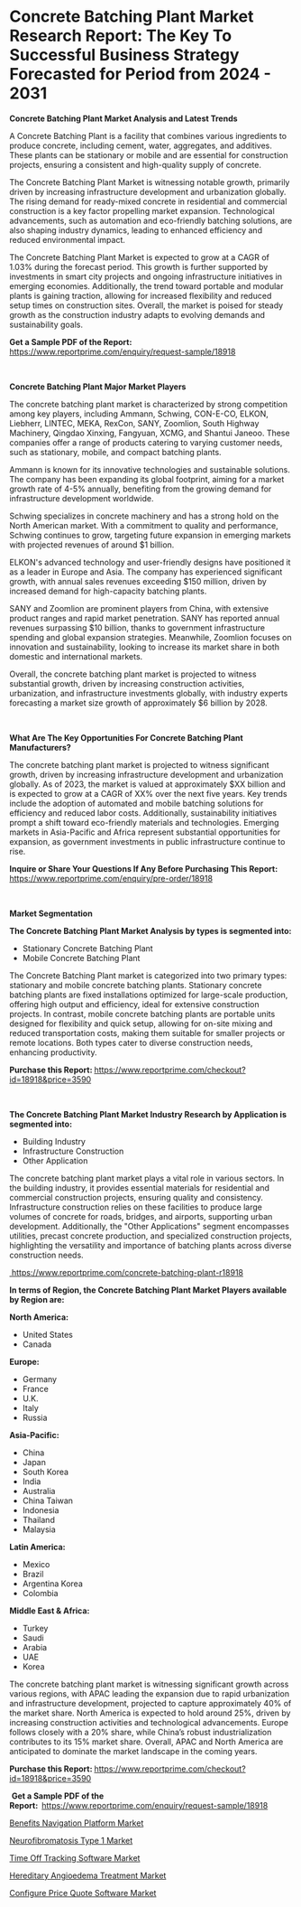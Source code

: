 <p><h1>Concrete Batching Plant Market Research Report: The Key To Successful Business Strategy Forecasted for Period from 2024 - 2031</h1></p><p><strong>Concrete Batching Plant Market Analysis and Latest Trends</strong></p>
<p><p>A Concrete Batching Plant is a facility that combines various ingredients to produce concrete, including cement, water, aggregates, and additives. These plants can be stationary or mobile and are essential for construction projects, ensuring a consistent and high-quality supply of concrete. </p><p>The Concrete Batching Plant Market is witnessing notable growth, primarily driven by increasing infrastructure development and urbanization globally. The rising demand for ready-mixed concrete in residential and commercial construction is a key factor propelling market expansion. Technological advancements, such as automation and eco-friendly batching solutions, are also shaping industry dynamics, leading to enhanced efficiency and reduced environmental impact.</p><p>The Concrete Batching Plant Market is expected to grow at a CAGR of 1.03% during the forecast period. This growth is further supported by investments in smart city projects and ongoing infrastructure initiatives in emerging economies. Additionally, the trend toward portable and modular plants is gaining traction, allowing for increased flexibility and reduced setup times on construction sites. Overall, the market is poised for steady growth as the construction industry adapts to evolving demands and sustainability goals.</p></p>
<p><strong>Get a Sample PDF of the Report:&nbsp;</strong> <a href="https://www.reportprime.com/enquiry/request-sample/18918?utm_campaign=1108&utm_medium=2&utm_source=Github&utm_content=ia&utm_term=22112024&utm_id=concrete-batching-plant">https://www.reportprime.com/enquiry/request-sample/18918</a></p>
<p>&nbsp;</p>
<p><strong>Concrete Batching Plant Major Market Players</strong></p>
<p><p>The concrete batching plant market is characterized by strong competition among key players, including Ammann, Schwing, CON-E-CO, ELKON, Liebherr, LINTEC, MEKA, RexCon, SANY, Zoomlion, South Highway Machinery, Qingdao Xinxing, Fangyuan, XCMG, and Shantui Janeoo. These companies offer a range of products catering to varying customer needs, such as stationary, mobile, and compact batching plants.</p><p>Ammann is known for its innovative technologies and sustainable solutions. The company has been expanding its global footprint, aiming for a market growth rate of 4-5% annually, benefiting from the growing demand for infrastructure development worldwide.</p><p>Schwing specializes in concrete machinery and has a strong hold on the North American market. With a commitment to quality and performance, Schwing continues to grow, targeting future expansion in emerging markets with projected revenues of around $1 billion.</p><p>ELKON's advanced technology and user-friendly designs have positioned it as a leader in Europe and Asia. The company has experienced significant growth, with annual sales revenues exceeding $150 million, driven by increased demand for high-capacity batching plants.</p><p>SANY and Zoomlion are prominent players from China, with extensive product ranges and rapid market penetration. SANY has reported annual revenues surpassing $10 billion, thanks to government infrastructure spending and global expansion strategies. Meanwhile, Zoomlion focuses on innovation and sustainability, looking to increase its market share in both domestic and international markets.</p><p>Overall, the concrete batching plant market is projected to witness substantial growth, driven by increasing construction activities, urbanization, and infrastructure investments globally, with industry experts forecasting a market size growth of approximately $6 billion by 2028.</p></p>
<p>&nbsp;</p>
<p><strong>What Are The Key Opportunities For Concrete Batching Plant Manufacturers?</strong></p>
<p><p>The concrete batching plant market is projected to witness significant growth, driven by increasing infrastructure development and urbanization globally. As of 2023, the market is valued at approximately $XX billion and is expected to grow at a CAGR of XX% over the next five years. Key trends include the adoption of automated and mobile batching solutions for efficiency and reduced labor costs. Additionally, sustainability initiatives prompt a shift toward eco-friendly materials and technologies. Emerging markets in Asia-Pacific and Africa represent substantial opportunities for expansion, as government investments in public infrastructure continue to rise.</p></p>
<p><strong>Inquire or Share Your Questions If Any Before Purchasing This Report:</strong> <a href="https://www.reportprime.com/enquiry/pre-order/18918?utm_campaign=1108&utm_medium=2&utm_source=Github&utm_content=ia&utm_term=22112024&utm_id=concrete-batching-plant">https://www.reportprime.com/enquiry/pre-order/18918</a></p>
<p>&nbsp;</p>
<p><strong>Market Segmentation</strong></p>
<p><strong>The Concrete Batching Plant Market Analysis by types is segmented into:</strong></p>
<p><ul><li>Stationary Concrete Batching Plant</li><li>Mobile Concrete Batching Plant</li></ul></p>
<p><p>The Concrete Batching Plant market is categorized into two primary types: stationary and mobile concrete batching plants. Stationary concrete batching plants are fixed installations optimized for large-scale production, offering high output and efficiency, ideal for extensive construction projects. In contrast, mobile concrete batching plants are portable units designed for flexibility and quick setup, allowing for on-site mixing and reduced transportation costs, making them suitable for smaller projects or remote locations. Both types cater to diverse construction needs, enhancing productivity.</p></p>
<p><strong>Purchase this Report:&nbsp;</strong><a href="https://www.reportprime.com/checkout?id=18918&price=3590&utm_campaign=1108&utm_medium=2&utm_source=Github&utm_content=ia&utm_term=22112024&utm_id=concrete-batching-plant">https://www.reportprime.com/checkout?id=18918&price=3590</a></p>
<p>&nbsp;</p>
<p><strong>The Concrete Batching Plant Market Industry Research by Application is segmented into:</strong></p>
<p><ul><li>Building Industry</li><li>Infrastructure Construction</li><li>Other Application</li></ul></p>
<p><p>The concrete batching plant market plays a vital role in various sectors. In the building industry, it provides essential materials for residential and commercial construction projects, ensuring quality and consistency. Infrastructure construction relies on these facilities to produce large volumes of concrete for roads, bridges, and airports, supporting urban development. Additionally, the "Other Applications" segment encompasses utilities, precast concrete production, and specialized construction projects, highlighting the versatility and importance of batching plants across diverse construction needs.</p></p>
<p><a href="https://www.reportprime.com/concrete-batching-plant-r18918?utm_campaign=1108&utm_medium=2&utm_source=Github&utm_content=ia&utm_term=22112024&utm_id=concrete-batching-plant">&nbsp;https://www.reportprime.com/concrete-batching-plant-r18918</a></p>
<p><strong>In terms of Region, the Concrete Batching Plant Market Players available by Region are:</strong></p>
<p>
    <p> <strong> North America: </strong>
        <ul>
            <li>United States</li>
            <li>Canada</li>
        </ul>
        </p> 
    <p> <strong> Europe: </strong>
        <ul>
            <li>Germany</li>
            <li>France</li>
            <li>U.K.</li>
            <li>Italy</li>
            <li>Russia</li>
        </ul>
        </p> 
    <p> <strong> Asia-Pacific: </strong>
        <ul>
            <li>China</li>
            <li>Japan</li>
            <li>South Korea</li>
            <li>India</li>
            <li>Australia</li>
            <li>China Taiwan</li>
            <li>Indonesia</li>
            <li>Thailand</li>
            <li>Malaysia</li>
        </ul>
        </p> 
    <p> <strong> Latin America: </strong>
        <ul>
            <li>Mexico</li>
            <li>Brazil</li>
            <li>Argentina Korea</li>
            <li>Colombia</li>
        </ul>
        </p> 
    <p> <strong> Middle East & Africa: </strong>
        <ul>
            <li>Turkey</li>
            <li>Saudi</li>
            <li>Arabia</li>
            <li>UAE</li>
            <li>Korea</li>
        </ul>
    </p>
    </p>
<p><p>The concrete batching plant market is witnessing significant growth across various regions, with APAC leading the expansion due to rapid urbanization and infrastructure development, projected to capture approximately 40% of the market share. North America is expected to hold around 25%, driven by increasing construction activities and technological advancements. Europe follows closely with a 20% share, while China’s robust industrialization contributes to its 15% market share. Overall, APAC and North America are anticipated to dominate the market landscape in the coming years.</p></p>
<p><strong>Purchase this Report: </strong><a href="https://www.reportprime.com/checkout?id=18918&price=3590&utm_campaign=1108&utm_medium=2&utm_source=Github&utm_content=ia&utm_term=22112024&utm_id=concrete-batching-plant">https://www.reportprime.com/checkout?id=18918&price=3590</a></p>
<p>&nbsp;<strong>Get a Sample PDF of the Report:&nbsp;&nbsp;</strong><a href="https://www.reportprime.com/enquiry/request-sample/18918?utm_campaign=1108&utm_medium=2&utm_source=Github&utm_content=ia&utm_term=22112024&utm_id=concrete-batching-plant">https://www.reportprime.com/enquiry/request-sample/18918</a></p>
<p><strong></strong></p>
<p><p><a href="https://www.linkedin.com/pulse/analysis-forecast-growing-demand-benefits-navigation-platform-lh0ke?utm_campaign=1108&utm_medium=2&utm_source=Github&utm_content=ia&utm_term=22112024&utm_id=concrete-batching-plant">Benefits Navigation Platform Market</a></p><p><a href="https://issuu.com/reportprime-2/docs/neurofibromatosis-type-1-market-siz_baa1065d2aae8e?utm_campaign=1108&utm_medium=2&utm_source=Github&utm_content=ia&utm_term=22112024&utm_id=concrete-batching-plant">Neurofibromatosis Type 1 Market</a></p><p><a href="https://www.linkedin.com/pulse/latest-trend-analysis-time-off-tracking-software-market-3rmte?utm_campaign=1108&utm_medium=2&utm_source=Github&utm_content=ia&utm_term=22112024&utm_id=concrete-batching-plant">Time Off Tracking Software Market</a></p><p><a href="https://issuu.com/reportprime-2/docs/hereditary-angioedema-treatment-mar_12ffacd6255603?utm_campaign=1108&utm_medium=2&utm_source=Github&utm_content=ia&utm_term=22112024&utm_id=concrete-batching-plant">Hereditary Angioedema Treatment Market</a></p><p><a href="https://www.linkedin.com/pulse/forecasting-growth-configure-price-quote-software-market-bzvie?utm_campaign=1108&utm_medium=2&utm_source=Github&utm_content=ia&utm_term=22112024&utm_id=concrete-batching-plant">Configure Price Quote Software Market</a></p></p>